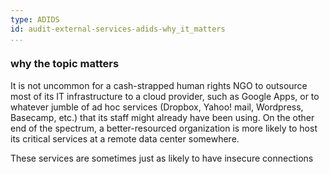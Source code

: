 ```yaml
---
type: ADIDS
id: audit-external-services-adids-why_it_matters
...
```


### why the topic matters

It is not uncommon for a cash-strapped human rights NGO to outsource most of its IT infrastructure to a cloud provider, such as Google Apps, or to whatever jumble of ad hoc services (Dropbox, Yahoo! mail, Wordpress, Basecamp, etc.) that its staff might already have been using. On the other end of the spectrum, a better-resourced organization is more likely to host its critical services at a remote data center somewhere.

<!-- TODO finish this paragraph about how external services can have vulnerabiities that leak data.-->
These services are sometimes just as likely to have insecure connections 

